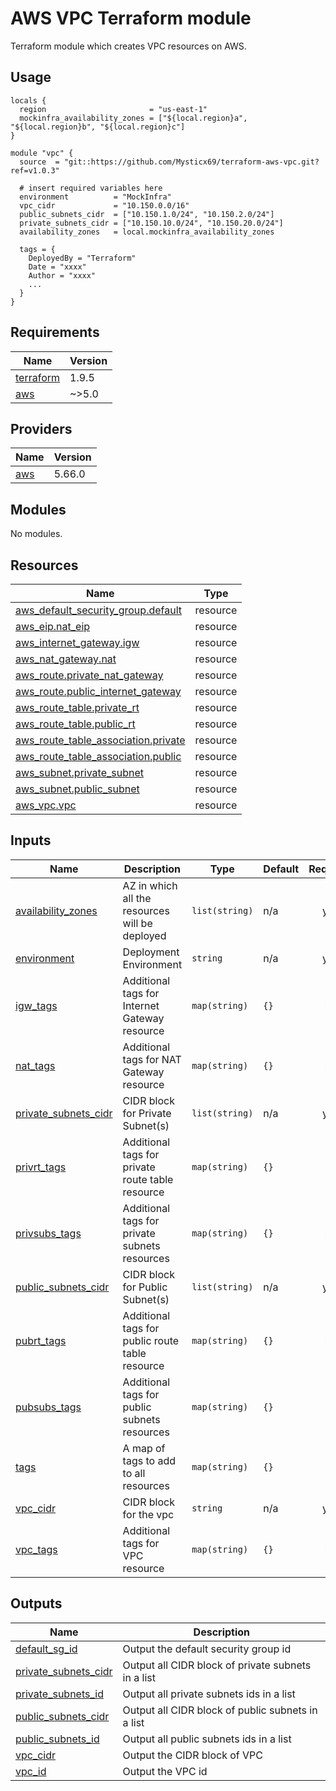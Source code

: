 # AWS VPC Terraform module
Terraform module which creates VPC resources on AWS.

## Usage

```hcl
locals {
  region                       = "us-east-1"
  mockinfra_availability_zones = ["${local.region}a", "${local.region}b", "${local.region}c"]
}

module "vpc" {
  source  = "git::https://github.com/Mysticx69/terraform-aws-vpc.git?ref=v1.0.3"

  # insert required variables here
  environment          = "MockInfra"
  vpc_cidr             = "10.150.0.0/16"
  public_subnets_cidr  = ["10.150.1.0/24", "10.150.2.0/24"]
  private_subnets_cidr = ["10.150.10.0/24", "10.150.20.0/24"]
  availability_zones   = local.mockinfra_availability_zones

  tags = {
    DeployedBy = "Terraform"
    Date = "xxxx"
    Author = "xxxx"
    ...
  }
}
 ```
<!-- BEGIN_TF_DOCS -->
## Requirements

| Name | Version |
|------|---------|
| <a name="requirement_terraform"></a> [terraform](#requirement\_terraform) | 1.9.5 |
| <a name="requirement_aws"></a> [aws](#requirement\_aws) | ~>5.0 |

## Providers

| Name | Version |
|------|---------|
| <a name="provider_aws"></a> [aws](#provider\_aws) | 5.66.0 |

## Modules

No modules.

## Resources

| Name | Type |
|------|------|
| [aws_default_security_group.default](https://registry.terraform.io/providers/hashicorp/aws/latest/docs/resources/default_security_group) | resource |
| [aws_eip.nat_eip](https://registry.terraform.io/providers/hashicorp/aws/latest/docs/resources/eip) | resource |
| [aws_internet_gateway.igw](https://registry.terraform.io/providers/hashicorp/aws/latest/docs/resources/internet_gateway) | resource |
| [aws_nat_gateway.nat](https://registry.terraform.io/providers/hashicorp/aws/latest/docs/resources/nat_gateway) | resource |
| [aws_route.private_nat_gateway](https://registry.terraform.io/providers/hashicorp/aws/latest/docs/resources/route) | resource |
| [aws_route.public_internet_gateway](https://registry.terraform.io/providers/hashicorp/aws/latest/docs/resources/route) | resource |
| [aws_route_table.private_rt](https://registry.terraform.io/providers/hashicorp/aws/latest/docs/resources/route_table) | resource |
| [aws_route_table.public_rt](https://registry.terraform.io/providers/hashicorp/aws/latest/docs/resources/route_table) | resource |
| [aws_route_table_association.private](https://registry.terraform.io/providers/hashicorp/aws/latest/docs/resources/route_table_association) | resource |
| [aws_route_table_association.public](https://registry.terraform.io/providers/hashicorp/aws/latest/docs/resources/route_table_association) | resource |
| [aws_subnet.private_subnet](https://registry.terraform.io/providers/hashicorp/aws/latest/docs/resources/subnet) | resource |
| [aws_subnet.public_subnet](https://registry.terraform.io/providers/hashicorp/aws/latest/docs/resources/subnet) | resource |
| [aws_vpc.vpc](https://registry.terraform.io/providers/hashicorp/aws/latest/docs/resources/vpc) | resource |

## Inputs

| Name | Description | Type | Default | Required |
|------|-------------|------|---------|:--------:|
| <a name="input_availability_zones"></a> [availability\_zones](#input\_availability\_zones) | AZ in which all the resources will be deployed | `list(string)` | n/a | yes |
| <a name="input_environment"></a> [environment](#input\_environment) | Deployment Environment | `string` | n/a | yes |
| <a name="input_igw_tags"></a> [igw\_tags](#input\_igw\_tags) | Additional tags for Internet Gateway resource | `map(string)` | `{}` | no |
| <a name="input_nat_tags"></a> [nat\_tags](#input\_nat\_tags) | Additional tags for NAT Gateway resource | `map(string)` | `{}` | no |
| <a name="input_private_subnets_cidr"></a> [private\_subnets\_cidr](#input\_private\_subnets\_cidr) | CIDR block for Private Subnet(s) | `list(string)` | n/a | yes |
| <a name="input_privrt_tags"></a> [privrt\_tags](#input\_privrt\_tags) | Additional tags for private route table resource | `map(string)` | `{}` | no |
| <a name="input_privsubs_tags"></a> [privsubs\_tags](#input\_privsubs\_tags) | Additional tags for private subnets resources | `map(string)` | `{}` | no |
| <a name="input_public_subnets_cidr"></a> [public\_subnets\_cidr](#input\_public\_subnets\_cidr) | CIDR block for Public Subnet(s) | `list(string)` | n/a | yes |
| <a name="input_pubrt_tags"></a> [pubrt\_tags](#input\_pubrt\_tags) | Additional tags for public route table resource | `map(string)` | `{}` | no |
| <a name="input_pubsubs_tags"></a> [pubsubs\_tags](#input\_pubsubs\_tags) | Additional tags for public subnets resources | `map(string)` | `{}` | no |
| <a name="input_tags"></a> [tags](#input\_tags) | A map of tags to add to all resources | `map(string)` | `{}` | no |
| <a name="input_vpc_cidr"></a> [vpc\_cidr](#input\_vpc\_cidr) | CIDR block for the vpc | `string` | n/a | yes |
| <a name="input_vpc_tags"></a> [vpc\_tags](#input\_vpc\_tags) | Additional tags for VPC resource | `map(string)` | `{}` | no |

## Outputs

| Name | Description |
|------|-------------|
| <a name="output_default_sg_id"></a> [default\_sg\_id](#output\_default\_sg\_id) | Output the default security group id |
| <a name="output_private_subnets_cidr"></a> [private\_subnets\_cidr](#output\_private\_subnets\_cidr) | Output all CIDR block of private subnets in a list |
| <a name="output_private_subnets_id"></a> [private\_subnets\_id](#output\_private\_subnets\_id) | Output all private subnets ids in a list |
| <a name="output_public_subnets_cidr"></a> [public\_subnets\_cidr](#output\_public\_subnets\_cidr) | Output all CIDR block of public subnets in a list |
| <a name="output_public_subnets_id"></a> [public\_subnets\_id](#output\_public\_subnets\_id) | Output all public subnets ids in a list |
| <a name="output_vpc_cidr"></a> [vpc\_cidr](#output\_vpc\_cidr) | Output the CIDR block of VPC |
| <a name="output_vpc_id"></a> [vpc\_id](#output\_vpc\_id) | Output the VPC id |
<!-- END_TF_DOCS -->
